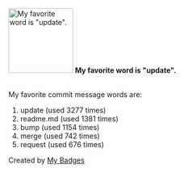 <img src="https://my-badges.github.io/my-badges/favorite-word.png" alt="My favorite word is &quot;update&quot;." title="My favorite word is &quot;update&quot;." width="128">
<strong>My favorite word is &quot;update&quot;.</strong>
<br><br>

My favorite commit message words are:

1. update (used 3277 times)
2. readme.md (used 1381 times)
3. bump (used 1154 times)
4. merge (used 742 times)
5. request (used 676 times)


Created by <a href="https://github.com/my-badges/my-badges">My Badges</a>